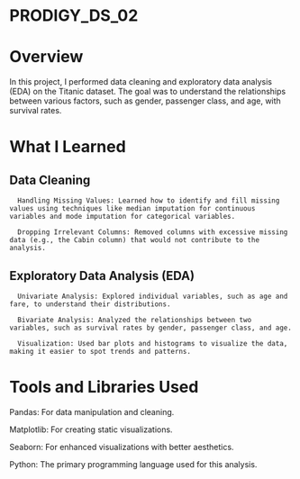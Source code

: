 # PRODIGY_DS_02
# Overview
In this project, I performed data cleaning and exploratory data analysis (EDA) on the Titanic dataset. The goal was to understand the relationships between various factors, such as gender, passenger class, and age, with survival rates.

# What I Learned

## Data Cleaning
      Handling Missing Values: Learned how to identify and fill missing values using techniques like median imputation for continuous variables and mode imputation for categorical variables.

      Dropping Irrelevant Columns: Removed columns with excessive missing data (e.g., the Cabin column) that would not contribute to the analysis.
## Exploratory Data Analysis (EDA)
      Univariate Analysis: Explored individual variables, such as age and fare, to understand their distributions.
      
      Bivariate Analysis: Analyzed the relationships between two variables, such as survival rates by gender, passenger class, and age.
      
      Visualization: Used bar plots and histograms to visualize the data, making it easier to spot trends and patterns.

# Tools and Libraries Used

Pandas: For data manipulation and cleaning.

Matplotlib: For creating static visualizations.

Seaborn: For enhanced visualizations with better aesthetics.

Python: The primary programming language used for this analysis.
